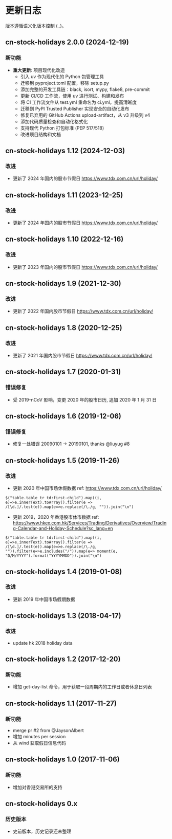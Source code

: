 # 更新日志

版本遵循语义化版本控制 (<major>.<minor>.<patch>)。

## cn-stock-holidays 2.0.0 (2024-12-19)

### 新功能

- **重大更新**: 项目现代化改造
  - 引入 uv 作为现代化的 Python 包管理工具
  - 迁移到 pyproject.toml 配置，移除 setup.py
  - 添加完整的开发工具链：black, isort, mypy, flake8, pre-commit
  - 更新 CI/CD 工作流，使用 uv 进行测试、构建和发布
  - 将 CI 工作流文件从 test.yml 重命名为 ci.yml，提高清晰度
  - 迁移到 PyPI Trusted Publisher 实现安全的自动化发布
  - 修复已弃用的 GitHub Actions upload-artifact，从 v3 升级到 v4
  - 添加代码质量检查和自动化格式化
  - 支持现代 Python 打包标准 (PEP 517/518)
  - 改进项目结构和文档

## cn-stock-holidays 1.12 (2024-12-03)

### 改进

- 更新了 2024 年国内的股市节假日 <https://www.tdx.com.cn/url/holiday/>

## cn-stock-holidays 1.11 (2023-12-25)

### 改进

- 更新了 2024 年国内的股市节假日 <https://www.tdx.com.cn/url/holiday/>

## cn-stock-holidays 1.10 (2022-12-16)

### 改进

- 更新了 2023 年国内的股市节假日 <https://www.tdx.com.cn/url/holiday/>

## cn-stock-holidays 1.9 (2021-12-30)

### 改进

- 更新了 2022 年国内股市节假日 <https://www.tdx.com.cn/url/holiday/>

## cn-stock-holidays 1.8 (2020-12-25)

### 改进

- 更新了 2021 年国内股市节假日 <https://www.tdx.com.cn/url/holiday/>

## cn-stock-holidays 1.7 (2020-01-31)

### 错误修复

- 受 2019-nCoV 影响，变更 2020 年的股市日历, 追加 2020 年 1 月 31 日

## cn-stock-holidays 1.6 (2019-12-06)

### 错误修复

- 修复一处错误 20090101 -> 20190101, thanks @liuyug #8

## cn-stock-holidays 1.5 (2019-11-26)

### 改进

- 更新 2020 年中国市场休假数据 ref: <https://www.tdx.com.cn/url/holiday/>

```
$("table.table tr td:first-child").map((i, e)=>e.innerText).toArray().filter(e => /[\d.]/.test(e)).map(e=>e.replace(/\./g, "")).join("\n")
```

- 更新 2019，2020 年香港股市休市数据 ref: <https://www.hkex.com.hk/Services/Trading/Derivatives/Overview/Trading-Calendar-and-Holiday-Schedule?sc_lang=en>

```
$("table.table tr td:first-child").map((i, e)=>e.innerText).toArray().filter(e => /[\d.]/.test(e)).map(e=>e.replace(/\./g, "")).filter(e=>e.includes("/")).map(e=> moment(e, "D/M/YYYY").format("YYYYMMDD")).join("\n")
```

## cn-stock-holidays 1.4 (2019-01-08)

### 改进

- 更新 2019 年中国市场假期数据

## cn-stock-holidays 1.3 (2018-04-17)

### 改进

- update hk 2018 holiday data

## cn-stock-holidays 1.2 (2017-12-20)

### 新功能

- 增加 get-day-list 命令，用于获取一段周期内的工作日或者休息日列表

## cn-stock-holidays 1.1 (2017-11-27)

### 新功能

- merge pr #2 from @JaysonAlbert
- 增加 minutes per session
- 从 wind 获取假日信息代码

## cn-stock-holidays 1.0 (2017-11-06)

### 新功能

- 增加对香港交易所的支持

## cn-stock-holidays 0.x

### 历史版本

- 史前版本，历史记录还未整理
